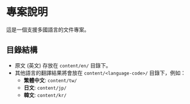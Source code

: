 # 專案說明

這是一個支援多國語言的文件專案。

## 目錄結構

-   原文 (英文) 存放在 `content/en/` 目錄下。
-   其他語言的翻譯結果將會放在 `content/<language-code>/` 目錄下，例如：
    -   **繁體中文**: `content/tw/`
    -   **日文**: `content/jp/`
    -   **韓文**: `content/kr/`

